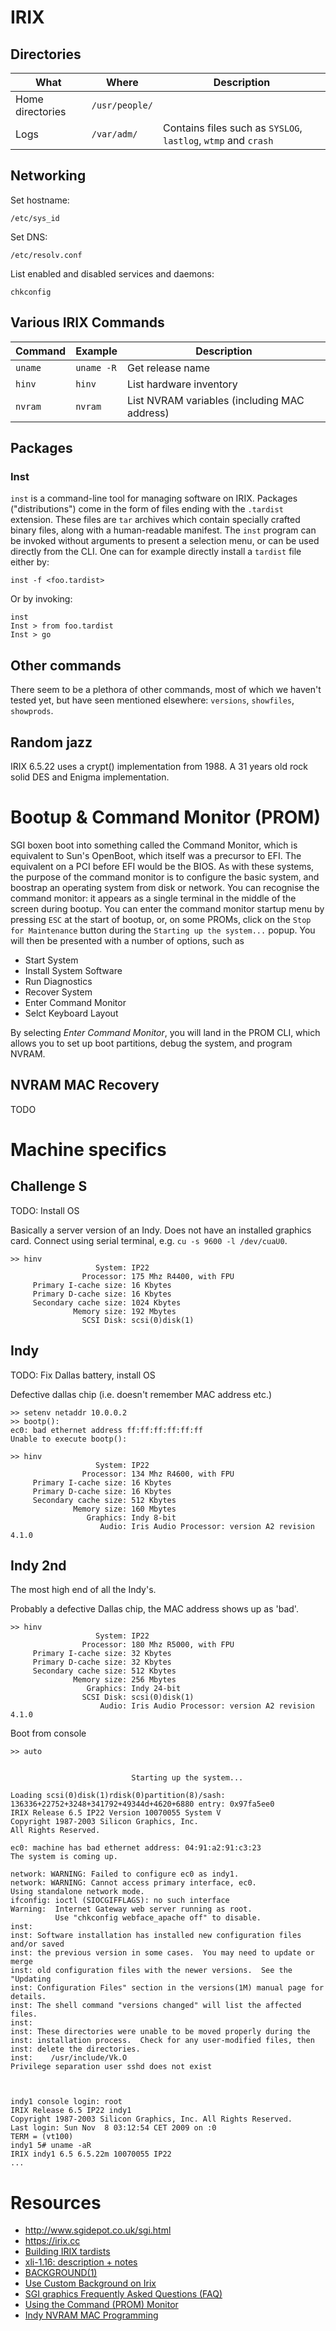 # IRIX
## Directories
| What | Where | Description |
|------|-------|-------------|
| Home directories | `/usr/people/` |
| Logs | `/var/adm/` | Contains files such as `SYSLOG`, `lastlog`, `wtmp` and `crash` | 

## Networking
Set hostname:

`/etc/sys_id`

Set DNS:

`/etc/resolv.conf`

List enabled and disabled services and daemons:

`chkconfig`

## Various IRIX Commands
| Command | Example | Description |
|---------|---------|-------------|
| `uname` | `uname -R` | Get release name |
| `hinv` | `hinv` | List hardware inventory |
| `nvram` | `nvram` | List NVRAM variables (including MAC address) |

## Packages
### Inst
`inst` is a command-line tool for managing software on IRIX. Packages ("distributions") come in the form of files ending with the `.tardist` extension. These files are `tar` archives which contain specially crafted binary files, along with a human-readable manifest. The `inst` program can be invoked without arguments to present a selection menu, or can be used directly from the CLI. 
One can for example directly install a `tardist` file either by:
```
inst -f <foo.tardist>
``` 
Or by invoking:
```
inst
Inst > from foo.tardist
Inst > go
```
## Other commands
There seem to be a plethora of other commands, most of which we haven't tested yet, but have seen mentioned elsewhere:
`versions`, `showfiles`, `showprods`.

## Random jazz
IRIX 6.5.22 uses a crypt() implementation from 1988. A 31 years old
rock solid DES and Enigma implementation.

# Bootup & Command Monitor (PROM)
SGI boxen boot into something called the Command Monitor, which is equivalent to Sun's OpenBoot, which itself was a precursor to EFI. The equivalent on a PCI before EFI would be the BIOS. As with these systems, the purpose of the command monitor is to configure the basic system, and boostrap an operating system from disk or network. You can recognise the command monitor: it appears as a single terminal in the middle of the screen during bootup. You can enter the command monitor startup menu by pressing `ESC` at the start of bootup, or, on some PROMs, click on the `Stop for Maintenance` button during the `Starting up the system...` popup. You will then be presented with a  number of options, such as

* Start System
* Install System Software
* Run Diagnostics
* Recover System
* Enter Command Monitor
* Selct Keyboard Layout

By selecting *Enter Command Monitor*, you will land in the PROM CLI, which allows you to set up boot partitions, debug the system, and program NVRAM.

## NVRAM MAC Recovery
TODO

# Machine specifics

## Challenge S
TODO: Install OS

Basically a server version of an Indy. Does not have an installed graphics card.
Connect using serial terminal, e.g. `cu -s 9600 -l /dev/cuaU0`.

```
>> hinv
                   System: IP22
                Processor: 175 Mhz R4400, with FPU
     Primary I-cache size: 16 Kbytes
     Primary D-cache size: 16 Kbytes
     Secondary cache size: 1024 Kbytes
              Memory size: 192 Mbytes
                SCSI Disk: scsi(0)disk(1)
```

## Indy
TODO: Fix Dallas battery, install OS

Defective dallas chip (i.e. doesn't remember MAC address etc.)

```
>> setenv netaddr 10.0.0.2
>> bootp():
ec0: bad ethernet address ff:ff:ff:ff:ff:ff
Unable to execute bootp():
```

```
>> hinv
                   System: IP22
                Processor: 134 Mhz R4600, with FPU
     Primary I-cache size: 16 Kbytes
     Primary D-cache size: 16 Kbytes
     Secondary cache size: 512 Kbytes
              Memory size: 160 Mbytes
                 Graphics: Indy 8-bit
                    Audio: Iris Audio Processor: version A2 revision 4.1.0
```

## Indy 2nd
The most high end of all the Indy's.

Probably a defective Dallas chip, the MAC address shows up as 'bad'.

```
>> hinv
                   System: IP22
                Processor: 180 Mhz R5000, with FPU
     Primary I-cache size: 32 Kbytes
     Primary D-cache size: 32 Kbytes
     Secondary cache size: 512 Kbytes
              Memory size: 256 Mbytes
                 Graphics: Indy 24-bit
                SCSI Disk: scsi(0)disk(1)
                    Audio: Iris Audio Processor: version A2 revision 4.1.0
```

Boot from console
```
>> auto


                           Starting up the system...

Loading scsi(0)disk(1)rdisk(0)partition(8)/sash: 136336+22752+3248+341792+49344d+4620+6880 entry: 0x97fa5ee0
IRIX Release 6.5 IP22 Version 10070055 System V
Copyright 1987-2003 Silicon Graphics, Inc.
All Rights Reserved.

ec0: machine has bad ethernet address: 04:91:a2:91:c3:23
The system is coming up.

network: WARNING: Failed to configure ec0 as indy1.
network: WARNING: Cannot access primary interface, ec0.
Using standalone network mode.
ifconfig: ioctl (SIOCGIFFLAGS): no such interface
Warning:  Internet Gateway web server running as root.
          Use "chkconfig webface_apache off" to disable.
inst: 
inst: Software installation has installed new configuration files and/or saved
inst: the previous version in some cases.  You may need to update or merge
inst: old configuration files with the newer versions.  See the "Updating
inst: Configuration Files" section in the versions(1M) manual page for details.
inst: The shell command "versions changed" will list the affected files.
inst: 
inst: These directories were unable to be moved properly during the
inst: installation process.  Check for any user-modified files, then
inst: delete the directories.
inst:    /usr/include/Vk.O
Privilege separation user sshd does not exist



indy1 console login: root
IRIX Release 6.5 IP22 indy1
Copyright 1987-2003 Silicon Graphics, Inc. All Rights Reserved.
Last login: Sun Nov  8 03:12:54 CET 2009 on :0
TERM = (vt100)
indy1 5# uname -aR
IRIX indy1 6.5 6.5.22m 10070055 IP22
...
```

# Resources
* http://www.sgidepot.co.uk/sgi.html
* https://irix.cc
* [Building IRIX tardists](https://vanalboom.org/node/7)
* [xli-1.16: description + notes](https://web.archive.org/web/20100120130550/http://freeware.sgi.com/Installable/xli-1.16-sgipl1.html)
* [BACKGROUND(1)](http://nixdoc.net/man-pages/IRIX/man1/background.1.html)
* [Use Custom Background on Irix](https://wiki.preterhuman.net/Use_Custom_Background_on_Irix)
* [SGI graphics Frequently Asked Questions (FAQ)](https://www.opennet.ru/docs/FAQ/OS/SGI/graphics.html)
* [Using the Command (PROM) Monitor](http://csweb.cs.wfu.edu/~torgerse/Kokua/SGI/007-2859-021/sgi_html/ch09.html)
* [Indy NVRAM MAC Programming](https://wiki.preterhuman.net/Indy_NVRAM_reprogramming)

